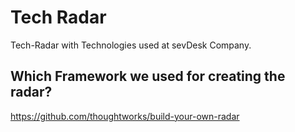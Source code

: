 # Tech Radar

Tech-Radar with Technologies used at sevDesk Company.

## Which Framework we used for creating the radar?

<https://github.com/thoughtworks/build-your-own-radar>
